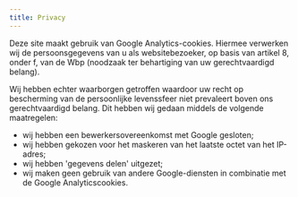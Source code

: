 ```yaml
---
title: Privacy
---
```

Deze site maakt gebruik van Google Analytics-cookies. Hiermee verwerken wij de persoonsgegevens van u als websitebezoeker, op basis van artikel 8, onder f, van de Wbp (noodzaak ter behartiging van uw gerechtvaardigd belang). 

Wij hebben echter waarborgen getroffen waardoor uw recht op bescherming van de persoonlijke levenssfeer niet prevaleert boven ons gerechtvaardigd belang. Dit hebben wij gedaan middels de volgende maatregelen:

- wij hebben een bewerkersovereenkomst met Google gesloten;
- wij hebben gekozen voor het maskeren van het laatste octet van het IP-adres;
- wij hebben 'gegevens delen' uitgezet;
- wij maken geen gebruik van andere Google-diensten in combinatie met de Google Analyticscookies.
